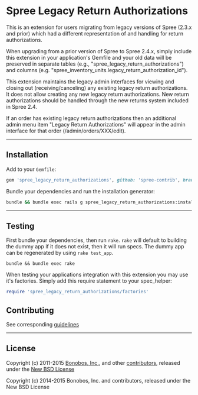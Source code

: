 # Spree Legacy Return Authorizations

This is an extension for users migrating from legacy versions of Spree (2.3.x and prior) which had a different representation of and handling for return authorizations.

When upgrading from a prior version of Spree to Spree 2.4.x, simply include this extension in your application's Gemfile and your old data will be preserved in separate tables (e.g., "spree_legacy_return_authorizations") and columns (e.g. "spree_inventory_units.legacy_return_authorization_id").

This extension maintains the legacy admin interfaces for viewing and closing out (receiving/canceling) any existing legacy return authorizations. It does not allow creating any new legacy return authorizations.  New return authorizations should be handled through the new returns system included in Spree 2.4.

If an order has existing legacy return authorizations then an additional admin menu item "Legacy Return Authorizations" will appear in the admin interface for that order (/admin/orders/XXX/edit).

---

## Installation

Add to your `Gemfile`:

```ruby
gem 'spree_legacy_return_authorizations', github: 'spree-contrib', branch: 'master'
```

Bundle your dependencies and run the installation generator:

```bash
bundle && bundle exec rails g spree_legacy_return_authorizations:install
```

---

## Testing

First bundle your dependencies, then run `rake`. `rake` will default to building the dummy app if it does not exist, then it will run specs. The dummy app can be regenerated by using `rake test_app`.

```shell
bundle && bundle exec rake
```

When testing your applications integration with this extension you may use it's factories. Simply add this require statement to your spec_helper:

```ruby
require 'spree_legacy_return_authorizations/factories'
```

## Contributing

See corresponding [guidelines][1]

---

## License

Copyright (c) 2011-2015 [Bonobos, Inc.][2], and other [contributors][3], released under the [New BSD License][4]

[1]: https://github.com/spree-contrib/spree_legacy_return_authorizations/blob/master/CONTRIBUTING.md
[2]: https://github.com/bonobos
[3]: https://github.com/spree-contrib/spree_legacy_return_authorizations/contributors
[4]: https://github.com/spree-contrib/spree_legacy_return_authorizations/blob/master/LICENSE.md

Copyright (c) 2014-2015 Bonobos, Inc. and contributors, released under the New BSD License
